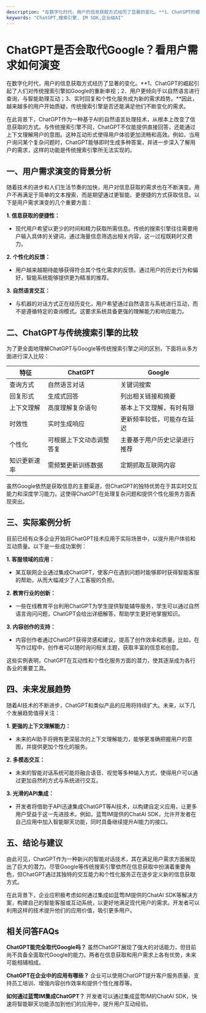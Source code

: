 ```yaml
---
description: "在数字化时代，用户的信息获取方式经历了显著的变化。**1、ChatGPT的崛起引起了人们对传统搜索引擎如Google的重新审视；2、用户更倾向于以自然语言进行查询，与智能助理互动；3、实时回复和个性化服务成为新的需求趋势。**因此，越来越多的用户开始质疑，传统搜索引擎是否还能满足他们不断变化的需求。"
keywords: "ChatGPT,搜索引擎, IM SDK,企业级AI"
---
```

# ChatGPT是否会取代Google？看用户需求如何演变

在数字化时代，用户的信息获取方式经历了显著的变化。**1、ChatGPT的崛起引起了人们对传统搜索引擎如Google的重新审视；2、用户更倾向于以自然语言进行查询，与智能助理互动；3、实时回复和个性化服务成为新的需求趋势。**因此，越来越多的用户开始质疑，传统搜索引擎是否还能满足他们不断变化的需求。

在此背景下，ChatGPT作为一种基于AI的自然语言处理技术，从根本上改变了信息获取的方式。与传统搜索引擎不同，ChatGPT不仅能提供直接回答，还能通过上下文理解用户的意图。这种互动形式使得用户体验更加流畅和高效。例如，当用户询问某个复杂问题时，ChatGPT能够即时生成多种答案，并进一步深入了解用户的需求，这样的功能是传统搜索引擎所无法实现的。

## 一、用户需求演变的背景分析

随着技术的进步和人们生活节奏的加快，用户对信息获取的需求也在不断演变。用户不再满足于简单的文本搜索，而是期望通过更智能、更便捷的方式获取信息。以下是用户需求演变的几个重要方面：

**1. 信息获取的便捷性：**
   - 现代用户希望以更少的时间和精力获取所需信息。传统的搜索引擎往往需要用户输入具体的关键词，通过海量信息筛选出相关内容，这一过程既耗时又费力。
   
**2. 个性化的反馈：**
   - 用户越来越期待能够获得符合其个性化需求的反馈。通过用户的历史行为和偏好，智能系统能够提供更为精准的推荐。
   
**3. 自然语言交互：**
   - 与机器的对话方式正在经历变化，用户希望通过自然语言与系统进行互动，而不是遵循特定的查询模式。这要求系统具备更强的理解能力和响应能力。

## 二、ChatGPT与传统搜索引擎的比较

为了更全面地理解ChatGPT与Google等传统搜索引擎之间的区别，下面将从多方面进行深入比较：

| 特征                 | ChatGPT                              | Google                                  |
|----------------------|--------------------------------------|-----------------------------------------|
| 查询方式             | 自然语言对话                         | 关键词搜索                               |
| 回复形式             | 生成式回答                           | 列出相关链接和摘要                        |
| 上下文理解           | 高度理解复杂语句                     | 基本上下文理解，有时有限                  |
| 时效性               | 实时生成响应                         | 更新频率较低，可能存在延迟                |
| 个性化               | 可根据上下文动态调整答复            | 主要基于用户历史记录进行推荐              |
| 知识更新速率         | 需频繁更新训练数据                   | 定期抓取互联网内容                         |

虽然Google依然是获取信息的主要渠道，但ChatGPT的独特优势在于其实时交互能力和深度学习能力。这使得ChatGPT在处理复杂问题和提供个性化服务方面表现突出。

## 三、实际案例分析

目前已经有众多企业开始将ChatGPT技术应用于实际场景中，以提升用户体验和互动质量。以下是一些成功案例：

**1. 客服领域的应用：**
   - 某互联网企业通过集成ChatGPT，使客户在遇到问题时能够即时获得智能客服的帮助，从而大幅减少了人工客服的负担。
   
**2. 教育行业的创新：**
   - 一些在线教育平台利用ChatGPT为学生提供智能辅导服务，学生可以通过自然语言询问问题，ChatGPT会给出详细解答，帮助学生更好地掌握知识。
   
**3. 内容创作的支持：**
   - 内容创作者通过ChatGPT获得灵感和建议，提高了创作效率和质量。比如，在写作过程中，创作者可以随时询问相关主题，获取丰富的信息和创意。

这些实例表明，ChatGPT在互动性和个性化服务方面的潜力，使其逐渐成为各行各业的重要工具。

## 四、未来发展趋势

随着AI技术的不断进步，ChatGPT和类似产品的应用将持续扩大。未来，以下几个发展趋势值得关注：

**1. 更强的上下文理解能力：**
   - 未来的AI助手将拥有更深层次的上下文理解能力，能够更准确把握用户的意图，并提供更加个性化的服务。

**2. 多模态交互：**
   - 未来的智能对话系统可能将融合语音、视觉等多种输入方式，使得用户可以通过更加自然的方式与系统进行交互。

**3. 光滑的API集成：**
   - 开发者将借助于API迅速集成ChatGPT等AI技术，以构建自定义应用，让更多用户受益于这一先进技术。例如，蓝莺IM提供的ChatAI SDK，允许开发者在自己应用中加入智能聊天功能，同时具备继续提升AI能力的接口。

## 五、结论与建议

由此可见，ChatGPT作为一种新兴的智能对话技术，其在满足用户需求方面展现出了巨大的潜力。尽管Google等传统搜索引擎依然在信息获取中扮演着重要角色，但ChatGPT通过其独特的交互能力和个性化服务正在逐步定义新的信息获取方式。

在此背景下，企业应积极考虑如何通过集成如蓝莺IM提供的ChatAI SDK等解决方案，构建自己的智能客服或互动系统，以更好地满足现代用户的需求。开发者可以利用这样的技术提升他们的应用价值，吸引更多用户。

## 相关问答FAQs

**ChatGPT能完全取代Google吗？**
虽然ChatGPT展现了强大的对话能力，但目前尚不具备全面取代Google的能力。两者在信息获取和用户需求上各有优势，未来可能相辅相成。

**ChatGPT在企业中的应用有哪些？**
企业可以使用ChatGPT提升客户服务质量、支持员工培训、增强内容创作效率和提供个性化推荐等。

**如何通过蓝莺IM集成ChatGPT？**
开发者可以通过集成蓝莺IM的ChatAI SDK，快速将智能聊天功能添加到他们的应用中，提升用户互动经验。
